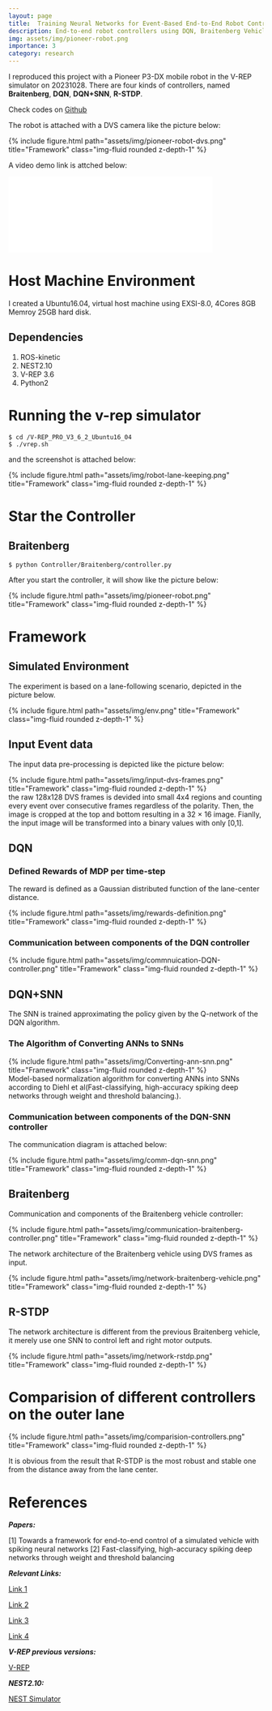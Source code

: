 ```yaml
---
layout: page
title:  Training Neural Networks for Event-Based End-to-End Robot Control 
description: End-to-end robot controllers using DQN, Braitenberg Vehicle, SNN, R-STDP
img: assets/img/pioneer-robot.png
importance: 3
category: research
---
```


I reproduced this project with a Pioneer P3-DX mobile robot in the V-REP simulator on 20231028.
There are four kinds of controllers, named **Braitenberg**, **DQN**, **DQN+SNN**, **R-STDP**.

Check codes on [Github](https://github.com/Bluet-NeuroRobotics/Training-Neural-Networks-for-Event-Based-End-to-End-Robot-Control)

The robot is attached with a DVS camera like the picture below:
<div class="row">
    <div class="col-sm mt-3 mt-md-0">
        {% include figure.html path="assets/img/pioneer-robot-dvs.png" title="Framework" class="img-fluid rounded z-depth-1" %}
    </div>
</div>


A video demo link is attched below:

<div class="video-container iframe-container">
<iframe src="//player.bilibili.com/player.html?isOutside=true&aid=112687409268319&bvid=BV1X33yeYEnF&cid=500001597648077&p=1&muted=true" width="80%" scrolling="no" border="0" frameborder="no" framespacing="0" allowfullscreen="true"></iframe>
</div>

# Host Machine Environment
I created a Ubuntu16.04, virtual host machine using EXSI-8.0, 4Cores 8GB Memroy 25GB hard disk. 

## Dependencies
1. ROS-kinetic
2. NEST2.10
3. V-REP 3.6
4. Python2


# Running the v-rep simulator
```
$ cd /V-REP_PRO_V3_6_2_Ubuntu16_04
$ ./vrep.sh
```

and the screenshot is attached below:
<div class="row">
    <div class="col-sm mt-3 mt-md-0">
        {% include figure.html path="assets/img/robot-lane-keeping.png" title="Framework" class="img-fluid rounded z-depth-1" %}
    </div>
</div>

# Star the Controller

## Braitenberg
```
$ python Controller/Braitenberg/controller.py 
```
After you start the controller, it will show like the picture below:
<div class="row">
    <div class="col-sm mt-3 mt-md-0">
        {% include figure.html path="assets/img/pioneer-robot.png" title="Framework" class="img-fluid rounded z-depth-1" %}
    </div>
</div>

# Framework

## Simulated Environment
The experiment is based on a lane-following scenario, depicted in the picture below.
<div class="row">
    <div class="col-sm mt-3 mt-md-0">
        {% include figure.html path="assets/img/env.png" title="Framework" class="img-fluid rounded z-depth-1" %}
    </div>
</div>


## Input Event data
The input data pre-processing is depicted like the picture below:
<div class="row">
    <div class="col-sm mt-3 mt-md-0">
        {% include figure.html path="assets/img/input-dvs-frames.png" title="Framework" class="img-fluid rounded z-depth-1" %}
    </div>
</div>
the raw 128x128 DVS frames is devided into small 4x4 regions and counting every event over consecutive frames regardless of the polarity. Then, the image is cropped at the top and bottom resulting in a 32 × 16 image. Fianlly, the input image will be transformed into a binary values with only [0,1].

## DQN

### Defined Rewards of MDP per time-step
The reward is defined as a Gaussian distributed function of the lane-center distance.
<div class="row">
    <div class="col-sm mt-3 mt-md-0">
        {% include figure.html path="assets/img/rewards-definition.png" title="Framework" class="img-fluid rounded z-depth-1" %}
    </div>
</div>

### Communication between components of the DQN controller
<div class="row">
    <div class="col-sm mt-3 mt-md-0">
        {% include figure.html path="assets/img/commnuication-DQN-controller.png" title="Framework" class="img-fluid rounded z-depth-1" %}
    </div>
</div>


## DQN+SNN
The SNN is trained approximating the policy given by the Q-network of the DQN algorithm.

### The Algorithm of Converting ANNs to SNNs
<div class="row">
    <div class="col-sm mt-3 mt-md-0">
        {% include figure.html path="assets/img/Converting-ann-snn.png" title="Framework" class="img-fluid rounded z-depth-1" %}
    </div>
</div>
Model-based normalization algorithm for converting ANNs into SNNs according to Diehl et al(Fast-classifying, high-accuracy spiking deep networks through weight and threshold balancing.). 

### Communication between components of the DQN-SNN controller
The communication diagram is attached below:
<div class="row">
    <div class="col-sm mt-3 mt-md-0">
        {% include figure.html path="assets/img/comm-dqn-snn.png" title="Framework" class="img-fluid rounded z-depth-1" %}
    </div>
</div>


## Braitenberg
Communication and components of the Braitenberg vehicle controller: 

<div class="row">
    <div class="col-sm mt-3 mt-md-0">
        {% include figure.html path="assets/img/communication-braitenberg-controller.png" title="Framework" class="img-fluid rounded z-depth-1" %}
    </div>
</div>

The network architecture of the Braitenberg vehicle using DVS frames as input.
<div class="row">
    <div class="col-sm mt-3 mt-md-0">
        {% include figure.html path="assets/img/network-braitenberg-vehicle.png" title="Framework" class="img-fluid rounded z-depth-1" %}
    </div>
</div>


## R-STDP
The network architecture is different from the previous Braitenberg vehicle, it merely use one SNN to control left and right motor outputs.
<div class="row">
    <div class="col-sm mt-3 mt-md-0">
        {% include figure.html path="assets/img/network-rstdp.png" title="Framework" class="img-fluid rounded z-depth-1" %}
    </div>
</div>


# Comparision of different controllers on the outer lane
<div class="row">
    <div class="col-sm mt-3 mt-md-0">
        {% include figure.html path="assets/img/comparision-controllers.png" title="Framework" class="img-fluid rounded z-depth-1" %}
    </div>
</div>


It is obvious from the result that R-STDP is the most robust and stable one from the distance away from the lane center.


# References

***Papers:***


[1] Towards a framework for end-to-end control of a simulated vehicle with spiking neural networks
[2] Fast-classifying, high-accuracy spiking deep networks through weight and threshold balancing

***Relevant Links:***

[Link 1](https://blog.csdn.net/qq_38587510/article/details/104369066)

[Link 2](https://www.guyuehome.com/1966)

[Link 3](https://www.coppeliarobotics.com/helpFiles/en/ros1Tutorial.htm)

[Link 4](https://manual.coppeliarobotics.com/en/rosInterf.htm)

***V-REP previous versions:***

[V-REP](https://www.coppeliarobotics.com/previousVersions)


***NEST2.10:***

[NEST Simulator](https://nest-simulator.readthedocs.io/en/v2.20.0/installation/oldvers_install.html)